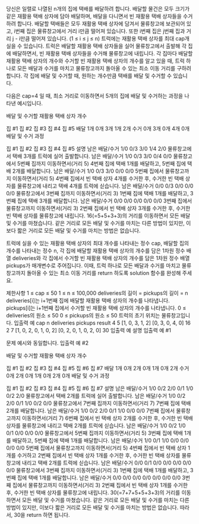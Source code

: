 당신은 일렬로 나열된 n개의 집에 택배를 배달하려 합니다. 배달할 물건은 모두 크기가 같은 재활용 택배 상자에 담아 배달하며, 배달을 다니면서 빈 재활용 택배 상자들을 수거하려 합니다.
배달할 택배들은 모두 재활용 택배 상자에 담겨서 물류창고에 보관되어 있고, i번째 집은 물류창고에서 거리 i만큼 떨어져 있습니다. 또한 i번째 집은 j번째 집과 거리 j - i만큼 떨어져 있습니다. (1 ≤ i ≤ j ≤ n)
트럭에는 재활용 택배 상자를 최대 cap개 실을 수 있습니다. 트럭은 배달할 재활용 택배 상자들을 실어 물류창고에서 출발해 각 집에 배달하면서, 빈 재활용 택배 상자들을 수거해 물류창고에 내립니다. 각 집마다 배달할 재활용 택배 상자의 개수와 수거할 빈 재활용 택배 상자의 개수를 알고 있을 때, 트럭 하나로 모든 배달과 수거를 마치고 물류창고까지 돌아올 수 있는 최소 이동 거리를 구하려 합니다. 각 집에 배달 및 수거할 때, 원하는 개수만큼 택배를 배달 및 수거할 수 있습니다.

다음은 cap=4 일 때, 최소 거리로 이동하면서 5개의 집에 배달 및 수거하는 과정을 나타낸 예시입니다.

배달 및 수거할 재활용 택배 상자 개수

집 #1	집 #2	집 #3	집 #4	집 #5
배달	1개	0개	3개	1개	2개
수거	0개	3개	0개	4개	0개
배달 및 수거 과정

집 #1	집 #2	집 #3	집 #4	집 #5	설명
남은 배달/수거	1/0	0/3	3/0	1/4	2/0	물류창고에서 택배 3개를 트럭에 실어 출발합니다.
남은 배달/수거	1/0	0/3	3/0	0/4	0/0	물류창고에서 5번째 집까지 이동하면서(거리 5) 4번째 집에 택배 1개를 배달하고, 5번째 집에 택배 2개를 배달합니다.
남은 배달/수거	1/0	0/3	3/0	0/0	0/0	5번째 집에서 물류창고까지 이동하면서(거리 5) 4번째 집에서 빈 택배 상자 4개를 수거한 후, 수거한 빈 택배 상자를 물류창고에 내리고 택배 4개를 트럭에 싣습니다.
남은 배달/수거	0/0	0/3	0/0	0/0	0/0	물류창고에서 3번째 집까지 이동하면서(거리 3) 1번째 집에 택배 1개를 배달하고, 3번째 집에 택배 3개를 배달합니다.
남은 배달/수거	0/0	0/0	0/0	0/0	0/0	3번째 집에서 물류창고까지 이동하면서(거리 3) 2번째 집에서 빈 택배 상자 3개를 수거한 후, 수거한 빈 택배 상자를 물류창고에 내립니다.
16(=5+5+3+3)의 거리를 이동하면서 모든 배달 및 수거를 마쳤습니다. 같은 거리로 모든 배달 및 수거를 마치는 다른 방법이 있지만, 이보다 짧은 거리로 모든 배달 및 수거를 마치는 방법은 없습니다.

트럭에 실을 수 있는 재활용 택배 상자의 최대 개수를 나타내는 정수 cap, 배달할 집의 개수를 나타내는 정수 n, 각 집에 배달할 재활용 택배 상자의 개수를 담은 1차원 정수 배열 deliveries와 각 집에서 수거할 빈 재활용 택배 상자의 개수를 담은 1차원 정수 배열 pickups가 매개변수로 주어집니다. 이때, 트럭 하나로 모든 배달과 수거를 마치고 물류창고까지 돌아올 수 있는 최소 이동 거리를 return 하도록 solution 함수를 완성해 주세요.

제한사항
1 ≤ cap ≤ 50
1 ≤ n ≤ 100,000
deliveries의 길이 = pickups의 길이 = n
deliveries[i]는 i+1번째 집에 배달할 재활용 택배 상자의 개수를 나타냅니다.
pickups[i]는 i+1번째 집에서 수거할 빈 재활용 택배 상자의 개수를 나타냅니다.
0 ≤ deliveries의 원소 ≤ 50
0 ≤ pickups의 원소 ≤ 50
트럭의 초기 위치는 물류창고입니다.
입출력 예
cap	n	deliveries	pickups	result
4	5	[1, 0, 3, 1, 2]	[0, 3, 0, 4, 0]	16
2	7	[1, 0, 2, 0, 1, 0, 2]	[0, 2, 0, 1, 0, 2, 0]	30
입출력 예 설명
입출력 예 #1

문제 예시와 동일합니다.
입출력 예 #2

배달 및 수거할 재활용 택배 상자 개수

집 #1	집 #2	집 #3	집 #4	집 #5	집 #6	집 #7
배달	1개	0개	2개	0개	1개	0개	2개
수거	0개	2개	0개	1개	0개	2개	0개
배달 및 수거 과정

집 #1	집 #2	집 #3	집 #4	집 #5	집 #6	집 #7	설명
남은 배달/수거	1/0	0/2	2/0	0/1	1/0	0/2	2/0	물류창고에서 택배 2개를 트럭에 실어 출발합니다.
남은 배달/수거	1/0	0/2	2/0	0/1	1/0	0/2	0/0	물류창고에서 7번째 집까지 이동하면서(거리 7) 7번째 집에 택배 2개를 배달합니다.
남은 배달/수거	1/0	0/2	2/0	0/1	1/0	0/0	0/0	7번째 집에서 물류창고까지 이동하면서(거리 7) 6번째 집에서 빈 택배 상자 2개를 수거한 후, 수거한 빈 택배 상자를 물류창고에 내리고 택배 2개를 트럭에 싣습니다.
남은 배달/수거	1/0	0/2	1/0	0/1	0/0	0/0	0/0	물류창고에서 5번째 집까지 이동하면서(거리 5) 3번째 집에 택배 1개를 배달하고, 5번째 집에 택배 1개를 배달합니다.
남은 배달/수거	1/0	0/1	1/0	0/0	0/0	0/0	0/0	5번째 집에서 물류창고까지 이동하면서(거리 5) 4번째 집에서 빈 택배 상자 1개를 수거하고 2번째 집에서 빈 택배 상자 1개를 수거한 후, 수거한 빈 택배 상자를 물류창고에 내리고 택배 2개를 트럭에 싣습니다.
남은 배달/수거	0/0	0/1	0/0	0/0	0/0	0/0	0/0	물류창고에서 3번째 집까지 이동하면서(거리 3) 1번째 집에 택배 1개를 배달하고, 3번째 집에 택배 1개를 배달합니다.
남은 배달/수거	0/0	0/0	0/0	0/0	0/0	0/0	0/0	3번째 집에서 물류창고까지 이동하면서(거리 3) 2번째 집에서 빈 택배 상자 1개를 수거한 후, 수거한 빈 택배 상자를 물류창고에 내립니다.
30(=7+7+5+5+3+3)의 거리를 이동하면서 모든 배달 및 수거를 마쳤습니다. 같은 거리로 모든 배달 및 수거를 마치는 다른 방법이 있지만, 이보다 짧은 거리로 모든 배달 및 수거를 마치는 방법은 없습니다.
따라서, 30을 return 하면 됩니다.
